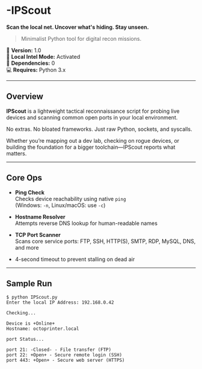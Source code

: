 # -IPScout

**Scan the local net. Uncover what's hiding. Stay unseen.**  
>  Minimalist Python tool for digital recon missions.

📡 **Version:** 1.0  
🧭 **Local Intel Mode:** Activated  
🧠 **Dependencies:** 0  
💻 **Requires:** Python 3.x

---

## Overview

**IPScout** is a lightweight tactical reconnaissance script for probing live devices and scanning common open ports in your local environment.

No extras. No bloated frameworks. Just raw Python, sockets, and syscalls.

Whether you’re mapping out a dev lab, checking on rogue devices, or building the foundation for a bigger toolchain—IPScout reports what matters.

---

## Core Ops

-  **Ping Check**  
  Checks device reachability using native `ping`  
  (Windows: `-n`, Linux/macOS: use `-c`)

-  **Hostname Resolver**  
  Attempts reverse DNS lookup for human-readable names

-  **TCP Port Scanner**  
  Scans core service ports: FTP, SSH, HTTP(S), SMTP, RDP, MySQL, DNS, and more

-  4-second timeout to prevent stalling on dead air


---

## Sample Run

```shell
$ python IPScout.py
Enter the local IP Address: 192.168.0.42

Checking...

Device is +Online+
Hostname: octoprinter.local

port Status...

port 21: -Closed- - File transfer (FTP)
port 22: +Open+ - Secure remote login (SSH)
port 443: +Open+ - Secure web server (HTTPS)
